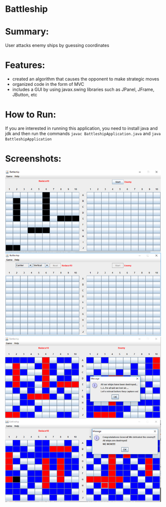 # Battleship

# Summary:
User attacks enemy ships by guessing coordinates

# Features:
- created an algorithm that causes the opponent to make strategic moves
- organized code in the form of MVC
- includes a GUI by using javax.swing libraries such as JPanel, JFrame, JButton, etc

# How to Run:
If you are interested in running this application, you need to install java and jdk and then run the commands `javac BattleshipApplication.java` and `java BattleshipApplication`

# Screenshots:
![Alt text](/screenshots/start.PNG)
![Alt text](/screenshots/selecting_ships.PNG)
![Alt text](/screenshots/lose.PNG)
![Alt text](/screenshots/win.PNG)
